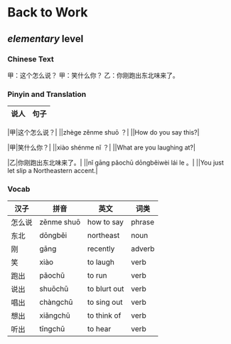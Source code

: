 # Back to Work
## *elementary* level

### Chinese Text
甲：这个怎么说？
甲：笑什么你？
乙：你刚跑出东北味来了。

### Pinyin and Translation
|说人|句子|
|----|----|

|甲|这个怎么说？|
||zhège zěnme shuō ？|
||How do you say this?|

|甲|笑什么你？|
||xiào shénme nǐ ？|
||What are you laughing at?|

|乙|你刚跑出东北味来了。|
||nǐ gāng pǎochū dōngběiwèi lái le 。|
||You just let slip a Northeastern accent.|
### Vocab
|汉子|拼音|英文|词类|
|----|----|----|----|
|怎么说|zěnme shuō|how to say|phrase|
|东北|dōngběi|northeast|noun|
|刚|gāng|recently|adverb|
|笑|xiào|to laugh|verb|
|跑出|pǎochū|to run|verb|
|说出|shuōchū|to blurt out|verb|
|唱出|chàngchū|to sing out|verb|
|想出|xiǎngchū|to think of|verb|
|听出|tīngchū|to hear|verb|